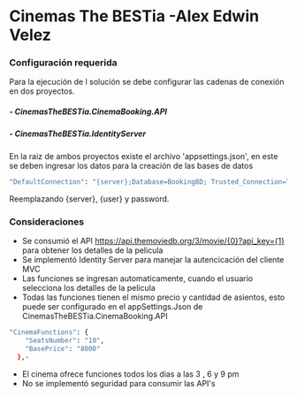 
# Cinemas The BESTia -Alex Edwin Velez

### Configuración requerida

Para la ejecución de l solución se debe configurar las cadenas de conexión en dos proyectos.

#####  - CinemasTheBESTia.CinemaBooking.API
#####  - CinemasTheBESTia.IdentityServer


En la raiz de ambos proyectos existe el archivo 'appsettings.json', en este se deben ingresar los datos para la creación de las bases de datos

```sh
"DefaultConnection": "{server};Database=BookingBD; Trusted_Connection=True;MultipleActiveResultSets=true; User Id={user}; Password={password}"
```

Reemplazando {server}, {user} y password.

### Consideraciones

  - Se consumió el API https://api.themoviedb.org/3/movie/{0}?api_key={1} para obtener los detalles de la pelicula
  - Se implementó Identity Server para manejar la autencicación del cliente MVC
  - Las funciones se ingresan automaticamente, cuando el usuario selecciona los detalles de la pelicula
 - Todas las funciones tienen el mismo precio y cantidad de asientos, esto puede ser configurado en el appSettings.Json de CinemasTheBESTia.CinemaBooking.API
```sh
"CinemaFunctions": {
    "SeatsNumber": "10",
    "BasePrice": "8000"
  },- 
```
 
  - El cinema ofrece funciones todos los dias a las 3 ,  6  y 9 pm
  - No se implementó seguridad para consumir las API's 

